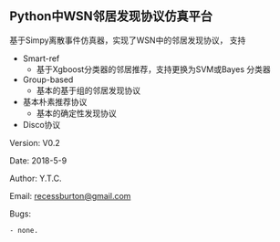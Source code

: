 ## Python中WSN邻居发现协议仿真平台

基于Simpy离散事件仿真器，实现了WSN中的邻居发现协议，
支持
- Smart-ref
    + 基于Xgboost分类器的邻居推荐，支持更换为SVM或Bayes
    分类器
- Group-based
    + 基本的基于组的邻居发现协议
- 基本朴素推荐协议
    + 基本的确定性发现协议
- Disco协议

Version: V0.2

Date: 2018-5-9

Author: Y.T.C.

Email: recessburton@gmail.com

Bugs:

    - none.



